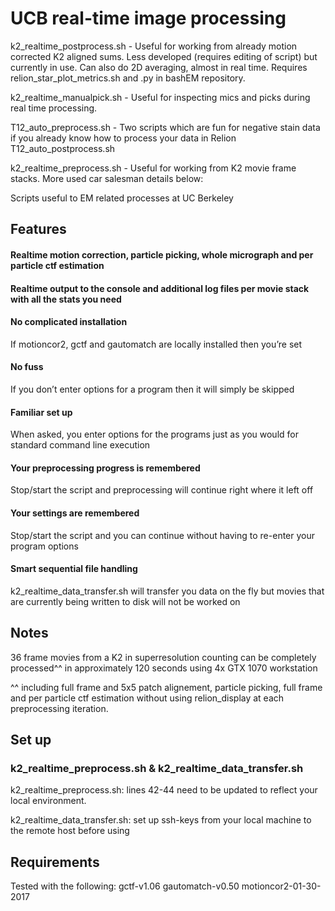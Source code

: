 # UCB real-time image processing

k2_realtime_postprocess.sh - Useful for working from already motion corrected K2 aligned sums.
                              Less developed (requires editing of script) but currently in use.
                              Can also do 2D averaging, almost in real time.
                              Requires relion_star_plot_metrics.sh and .py in bashEM repository.
                              
k2_realtime_manualpick.sh - Useful for inspecting mics and picks during real time processing.

T12_auto_preprocess.sh - Two scripts which are fun for negative stain data if you already know how to process your data in Relion
T12_auto_postprocess.sh

k2_realtime_preprocess.sh - Useful for working from K2 movie frame stacks. More used car salesman details below:

Scripts useful to EM related processes at UC Berkeley

## Features

#### Realtime motion correction, particle picking, whole micrograph and per particle ctf estimation 

#### Realtime output to the console and additional log files per movie stack with all the stats you need

#### No complicated installation
If motioncor2, gctf and gautomatch are locally installed then you’re set
#### No fuss
If you don’t enter options for a program then it will simply be skipped
#### Familiar set up
When asked, you enter options for the programs just as you would for standard command line execution
#### Your preprocessing progress is remembered
Stop/start the script and preprocessing will continue right where it left off
#### Your settings are remembered
Stop/start the script and you can continue without having to re-enter your program options
#### Smart sequential file handling
k2_realtime_data_transfer.sh will transfer you data on the fly but movies that are currently being written to disk will not be worked on

## Notes

36 frame movies from a K2 in superresolution counting can be completely processed^^ in approximately 120 seconds using 4x GTX 1070 workstation

^^ including full frame and 5x5 patch alignement, particle picking, full frame and per particle ctf estimation without using relion_display at each preprocessing iteration.

## Set up
### k2_realtime_preprocess.sh & k2_realtime_data_transfer.sh

k2_realtime_preprocess.sh:
lines 42-44 need to be updated to reflect your local environment.

k2_realtime_data_transfer.sh:
set up ssh-keys from your local machine to the remote host before using

## Requirements

Tested with the following:
gctf-v1.06
gautomatch-v0.50
motioncor2-01-30-2017
